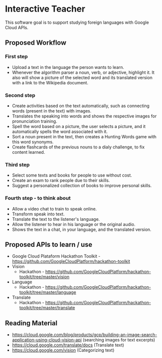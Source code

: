 # Interactive Teacher
This software goal is to support studying foreign languages with Google Cloud APIs.

## Proposed Workflow

### First step
- Upload a text in the language the person wants to learn.
- Whenever the algorithm parser a noun, verb, or adjective, highlight it. It also will show a picture of the selected word and its translated version with a link to the Wikipedia document.

### Second step
- Create activities based on the text automatically, such as connecting words (present in the text) with images.
- Translates the speaking into words and shows the respective images for pronunciation training.
- Spell the word based on a picture, the user selects a picture, and it automatically spells the word associated with it.
- Sort a noun present in the text, then creates a Hunting Words game with this word synonyms.
- Create flashcards of the previous nouns to a dialy challenge, to fix content learned.

### Third step
- Select some texts and books for people to use without cost.
- Create an exam to rank people due to their skills.
- Suggest a personalized collection of books to improve personal skills.

### Fourth step - to think about
- Allow a video chat to train to speak online.
- Transform speak into text.
- Translate the text to the listener's language.
- Allow the listener to hear in his language or the original audio.
- Shows the text in a chat, in your language, and the translated version.

## Proposed APIs to learn / use
- Google Cloud Plataform Hackathon Toolkit - https://github.com/GoogleCloudPlatform/hackathon-toolkit
- Vision
  - Hackathon - https://github.com/GoogleCloudPlatform/hackathon-toolkit/tree/master/vision
- Language
  - Hackathon - https://github.com/GoogleCloudPlatform/hackathon-toolkit/tree/master/language
- Translate
  - Hackathon - https://github.com/GoogleCloudPlatform/hackathon-toolkit/tree/master/translate

## Reading Material
- https://cloud.google.com/blog/products/gcp/building-an-image-search-application-using-cloud-vision-api (searching images for text excerpts)
- https://cloud.google.com/translate/docs (Translate text)
- https://cloud.google.com/vision (Categorizing text)
